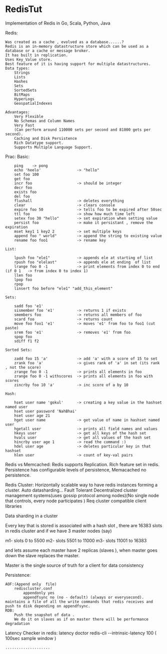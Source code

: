# RedisTut
Implementation of Redis in Go, Scala, Python, Java 


Redis:
	
	Was created as a cache , evolved as a database......?
	Redis is an in-memory datastructure store which can be used as a database or a cache or message broker.
	It has built in replication.
	Uses Key_Value store.
	Best feature of it is having support for multiple datastructures.
	Data types:
		Strings
		Lists
		Hashes
		Sets
		SortedSets
		BitMaps
		HyperLogs
		GeospatialIndexes

	Advantages:
		Very Flexible
		No Schemas and Column Names
		Very Fast
		(Can perform around 110000 sets per second and 81000 gets per second).
		Caching and Disk Persistence
		Rich Datatype support.
		Supports Multiple Language Support.



Prac:
	Basic:

		ping 	-> pong
		echo 'heelo' 				-> "hello" 
		set foo 100
		get foo
		incr foo   					-> should be integer
		decr foo
		exists foo
		del foo
		flushall  					-> deletes everything
		clear						-> clears console
		expire foo 50 				-> tells foo to be expired after 50sec
		ttl foo 					-> show how much time left
		setex foo 30 "hello"		-> set expiration when setting value
		persist foo					-> make it persistant , remove the expiration
		mset key1 1 key2 2			-> set multiple keys 
		append foo " world"			-> append the string to existing value
		rename foo foo1				-> rename key

	List:

		lpush foo "ele1"			-> appends ele at starting of list
		rpush foo "elelast"			-> appends ele at ending  of list
		lrange foo 0 -1 			-> print elements from index 0 to end (if 0 1 	-> from index 0 to index 1)
		llen foo 
		lpop foo
		rpop
		linsert foo before "ele1" "add_this_element"

	Sets:

		sadd foo 'e1'
		sismember foo 'e1' 			-> returns 1 if exists
		smembers foo 				-> returns all members of foo
		scard foo 					-> returns count 
		move foo foo1 'e1'			-> moves 'e1' from foo to foo1 (cut paste)
		srem foo 'e1'				-> removes 'e1' from foo
		spop foo
		sdiff f1 f2

	Sorted Sets:	

		zadd foo 15 'a' 			-> add 'a' with a score of 15 to set
		zrank foo 'a'				-> gives rank of 'a' in set (its rank , not the score)
		zrange foo 0 -1				-> prints all elements in foo
		zrange foo 0 -1	withscores	-> prints all elements in foo with scores
		zincrby foo 10 'a'			-> inc score of a by 10

	Hash:

		hset user name 'gokul'		-> creating a key value in the hashset named user   
		hset user password 'NahBhai'
		hset user age 21
		hget user name 				-> get value of name in hashset named user
		hgetall user 				-> prints all field names and values
		hkeys user					-> get all keys of the hash set
		hvals user					-> get all values of the hash set
		hincrby user age 1 			-> read the command :)
		hdel user age 				-> deletes particular key in that hashset
		hlen user					-> count of key-val pairs

Redis vs Memcached:
	Redis supports Replication.
	Rich feature set in redis.
	Persistence has configurable levels of persistence, Memacached no persistence.

Redis Cluster:
	Horizontally scalable way to have redis instances forming a cluster.
	Auto datasharding...
	Fault Tolerant
	Decentralized cluster management systems(uses gossip protocol among nodes)(No single node that controls, every node participates )
	Req cluster compatible client libraries


Data sharding in a cluster

Every key that is stored is associated with a hash slot , there are 16383 slots in redis cluster and if we have 3 master nodes (say) 

m1- slots 0 to 5500
m2- slots 5501 to 11000
m3- slots 11001 to 16383


and lets assume each master have 2 replicas (slaves ), when master goes down the slave replaces the master.

Master is the single source of truth for a client for data consistency

Persistence:

	AOF:(Append only  file)
		rediscluster.conf
			appendonly yes
			appendfsync no (no - default) (always or everysecond). maintains a file of all the write commands that redis receives and push to disk depending on appendfsync.
	RDB:
		Push the snapshot of data .
		We do it on slaves as if on master there will be performance degradation

Latency Checker in redis:
	latency doctor
	redis-cli --intrinsic-latency 100 ( 100sec sample window )


	....................

